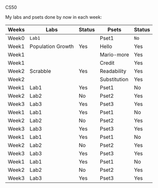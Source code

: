 CS50

My labs and psets done by now in each week:

| Weeks | Labs | Status | Psets | Status |
|-------|------|--------|-------|--------|
| Week0 | `Lab1` |     | Pset1 | `No`     |
| Week1 | Population Growth | Yes     | Hello | Yes    |
| Week1 |  |    | Mario-more | Yes    |
| Week1 |  |     | Credit | Yes     |
| Week2 | Scrabble | Yes     | Readability | Yes    |
| Week2 |  |     | Substitution | Yes    |
| Week1 | Lab1 | Yes    | Pset1 | No     |
| Week2 | Lab2 | No     | Pset2 | Yes    |
| Week3 | Lab3 | Yes    | Pset3 | Yes    |
| Week1 | Lab1 | Yes    | Pset1 | No     |
| Week2 | Lab2 | No     | Pset2 | Yes    |
| Week3 | Lab3 | Yes    | Pset3 | Yes    |
| Week1 | Lab1 | Yes    | Pset1 | No     |
| Week2 | Lab2 | No     | Pset2 | Yes    |
| Week3 | Lab3 | Yes    | Pset3 | Yes    |
| Week1 | Lab1 | Yes    | Pset1 | No     |
| Week2 | Lab2 | No     | Pset2 | Yes    |
| Week3 | Lab3 | Yes    | Pset3 | Yes    |
